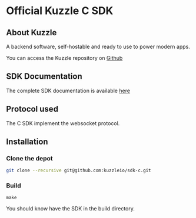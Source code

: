 Official Kuzzle C SDK
======

## About Kuzzle

A backend software, self-hostable and ready to use to power modern apps.

You can access the Kuzzle repository on [Github](https://github.com/kuzzleio/kuzzle)

## SDK Documentation

The complete SDK documentation is available [here](http://docs.kuzzle.io/sdk-reference/)

## Protocol used

The C SDK implement the websocket protocol.

## Installation

### Clone the depot

```sh
git clone --recursive git@github.com:kuzzleio/sdk-c.git
```

### Build

```
make
```

You should know have the SDK in the build directory.
